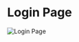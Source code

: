 # Login Page

![Login Page](https://user-images.githubusercontent.com/99971333/225011251-a3cac03b-b721-45f8-9ed9-2dd95cf93d1a.png)
